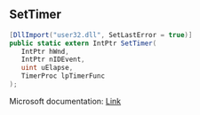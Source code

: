 ## SetTimer

```csharp
[DllImport("user32.dll", SetLastError = true)]
public static extern IntPtr SetTimer(
   IntPtr hWnd,
   IntPtr nIDEvent,
   uint uElapse,
   TimerProc lpTimerFunc
);
```

Microsoft documentation: [Link](https://docs.microsoft.com/en-us/windows/win32/api/winuser/nf-winuser-settimer)
